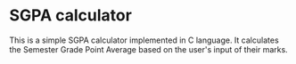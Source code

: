 # SGPA calculator
This is a simple SGPA calculator implemented in C language. It calculates the Semester Grade Point Average based on the user's input of their marks.